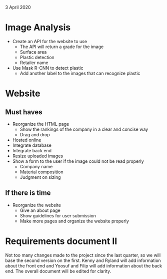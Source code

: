 3 April 2020

# Image Analysis

* Create an API for the website to use
    - The API will return a grade for the image
    - Surface area
    - Plastic detection
    - Retailer name
* Use Mask R-CNN to detect plastic
    - Add another label to the images that can recognize plastic

# Website

## Must haves

* Reorganize the HTML page
    - Show the rankings of the company in a clear and concise way
    - Drag and drop
* Hosted online    
* Integrate database
* Integrate back end 
* Resize uploaded images
* Show a form to the user if the image could not be read properly
    - Company name
    - Material composition
    - Judgment on sizing

## If there is time

* Reorganize the website
    - Give an about page
    - Show guidelines for user submission
    - Make more pages and organize the website properly

# Requirements document II

Not too many changes made to the project since the last quarter, so we will base 
the second version on the first. Kenny and Ryland will add information about the 
front end and Yoosuf and Filip will add information about the back end. The overall
document will be edited for clarity.